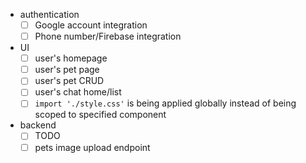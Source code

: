 - authentication
    - [ ] Google account integration
    - [ ] Phone number/Firebase integration

- UI
    - [ ] user's homepage
    - [ ] user's pet page
    - [ ] user's pet CRUD
    - [ ] user's chat home/list
    - [ ] `import './style.css'` is being applied globally instead of being scoped to specified component
- backend
    - [ ] TODO
    - [ ] pets image upload endpoint
